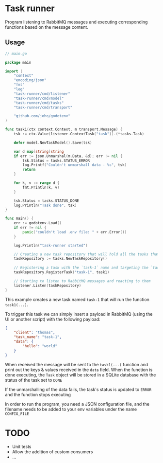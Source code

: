 #  Task runner

Program listening to RabbitMQ messages and executing corresponding functions based on the message content.

## Usage

```go
// main.go

package main

import (
	"context"
	"encoding/json"
	"fmt"
	"log"
	"task-runner/cmd/listener"
	"task-runner/cmd/model"
	"task-runner/cmd/tasks"
	"task-runner/cmd/transport"

	"github.com/joho/godotenv"
)

func task1(ctx context.Context, m transport.Message) {
	tsk := ctx.Value(listener.ContextTask("task")).(*tasks.Task)

	defer model.NewTaskModel().Save(tsk)

	var d map[string]string
	if err := json.Unmarshal(m.Data, &d); err != nil {
		tsk.Status = tasks.STATUS_ERROR
		log.Printf("Couldn't unmarshall data - %s", tsk)
		return
	}

	for k, v := range d {
		fmt.Println(k, v)
	}

	tsk.Status = tasks.STATUS_DONE
	log.Println("Task done", tsk)
}

func main() {
	err := godotenv.Load()
	if err != nil {
		panic("couldn't load .env file: " + err.Error())
	}

	log.Println("task-runner started")

    // Creating a new task repository that will hold all the tasks that can be executed in response to a received message from RabbitMQ
	taskRepository := tasks.NewTaskRepository()
	
    // Registering a task with the `task-1` name and targeting the `task1()` function
    taskRepository.RegisterTask("task-1", task1)

    // Starting to listen to RabbitMQ messages and reacting to them
	listener.Listen(taskRepository)
}
```

This example creates a new task named `task-1` that will run the function `task1(...)`.

To trigger this task we can simply insert a payload in RabbitMQ (using the UI or another script) with the following payload:

```json
{
    "client": "thomas",
    "task_name": "task-1",
    "data": {
        "hello": "world"
    }
}
```

When received the message will be sent to the `task1(...)` function and print out the keys & values received in the `data` field. When the function is done executing, the `Task` object will be stored in a SQLite database with the status of the task set to `DONE`

If the unmarshalling of the data fails, the task's status is updated to `ERROR` and the function stops executing 

In order to run the program, you need a JSON configuration file, and the filename needs to be added to your env variables under the name `CONFIG_FILE`

# TODO

* Unit tests
* Allow the addition of custom consumers
* ...
